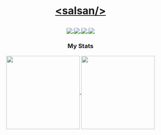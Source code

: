 #  <p align="center"> [&lt;salsan/&gt;](https://salsan.dev/) </p> #
<p align="center"> 
  <a href="https://github.com/salsan?tab=followers">
   <img align="center" src="https://img.shields.io/github/followers/salsan?style=for-the-badge&logo=github&labelColor=000&color=white" />
 </a>
 <a href="https://stackoverflow.com/users/1501286/salsan">
   <img align="center" src="https://img.shields.io/stackexchange/stackoverflow/r/1501286?style=for-the-badge&logo=stackoverflow&labelColor=000&color=white&link=https%3A%2F%2Fstackoverflow.com%2Fusers%2F1501286%2Fsalsan" />
 </a>
  <a href="https://github.com/salsan">
    <img align="center" src="https://img.shields.io/github/stars/salsan?style=for-the-badge&logo=github&labelColor=000&color=white" />
  </a>
<a href="https://www.npmjs.com/package/salsan">
 <img align="center" src="https://img.shields.io/npm-stat/dm/salsan?style=for-the-badge&logo=npm&labelColor=000&color=white" />
  </a> 
</p>



### <h3 align="center"> My Stats  </h3>
 <p align="center"> 
<a href="https://github.com/salsan">
  <img height=200 align="center" src="https://github-readme-stats.vercel.app/api?username=salsan&show_icons=true&theme=graywhite&rank_icon=default" />
</a>
<a href="https://github.com/salsan">
  <img height=200 align="center" src="https://github-readme-stats.vercel.app/api/top-langs/?username=salsan&langs_count=10&layout=donut&card_width=320" />
</a>
</p> 


<!--
**salsan/salsan** is a ✨ _special_ ✨ repository because its `README.md` (this file) appears on your GitHub profile.
### Hi there 👋
Here are some ideas to get you started:

- 🔭 I’m currently working on ...
- 🌱 I’m currently learning ...
- 👯 I’m looking to collaborate on ...
- 🤔 I’m looking for help with ...
- 💬 Ask me about ...
- 📫 How to reach me: ...
- 😄 Pronouns: ...
- ⚡ Fun fact: ...
-->

